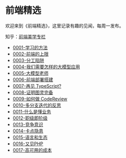 # 前端精选

欢迎来到《前端精选》，这里记录有趣的见闻，每周一发布。

知乎：[前端美学专栏](https://www.zhihu.com/column/c_1388648845178355712)

- [0001-学习的方法](handpick/0001-学习的方法.md)
- [0002-前端的上限](handpick/0002-前端的上限.md)
- [0003-分工陷阱](handpick/0003-分工陷阱.md)
- [0004-我们需要怎样的大模型应用](handpick/0004-我们需要怎样的大模型应用.md)
- [0005-大模型老师](handpick/0005-大模型老师.md)
- [0006-前端部署搭建](handpick/0006-前端部署搭建.md)
- [0007-再见 TypeScript?](handpick/0007-再见TypeScript.md)
- [0008-证明图灵完备](handpick/0008-证明图灵完备.md)
- [0009-如何做 CodeReview](handpick/0009-如何做CodeReview.md)
- [0010-多分支迭代的反思](handpick/0010-多分支迭代的反思.md)
- [0011-什么是懂业务](handpick/0011-什么是懂业务.md)
- [0012-职级即阶级](handpick/0012-职级即阶级.md)
- [0013-竞争意识](handpick/0013-竞争意识.md)
- [0014-卡点隐患](handpick/0014-卡点隐患.md)
- [0015-语言和生态](handpick/0015-语言和生态.md)
- [0016-又见PHP](handpick/0016-又见PHP.md)
- [0017-高可用的成本](handpick/0017-高可用的成本.md)
